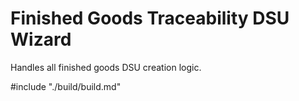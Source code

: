 # Finished Goods Traceability DSU Wizard
Handles all finished goods DSU creation logic.

#include "./build/build.md"

### 